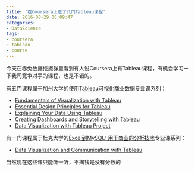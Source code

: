 ```yaml
---
title: '在Coursera上选了几门Tableau课程'
date: 2016-08-29 06:09:47
categories: 
- DataScience
tags: 
- coursera
- tableau
- course
---
```

今天在赤兔数据挖掘群里看到有人说Coursera上有Tableau课程，有机会学习一下我司竞争对手的课程，也是不错的。

有五门课程属于加州大学的[使用Tableau可视化商业数据](https://www.coursera.org/specializations/data-visualization)专业课系列：
- [Fundamentals of Visualization with Tableau](https://www.coursera.org/learn/data-visualization-tableau)
- [Essential Design Principles for Tableau](https://www.coursera.org/learn/dataviz-design)
- [Explaining Your Data Using Tableau](https://www.coursera.org/learn/dataviz-explain)
- [Creating Dashboards and Storytelling with Tableau](https://www.coursera.org/learn/dataviz-dashboards)
- [Data Visualization with Tableau Project](https://www.coursera.org/learn/dataviz-project)

有一门课程属于杜克大学的[Excel到MySQL: 用于商业的分析技术](https://www.coursera.org/specializations/excel-mysql)专业课系列：
- [Data Visualization and Communication with Tableau](https://www.coursera.org/learn/analytics-tableau)

当然现在这些课只能听一听，不掏钱是没有分数的
